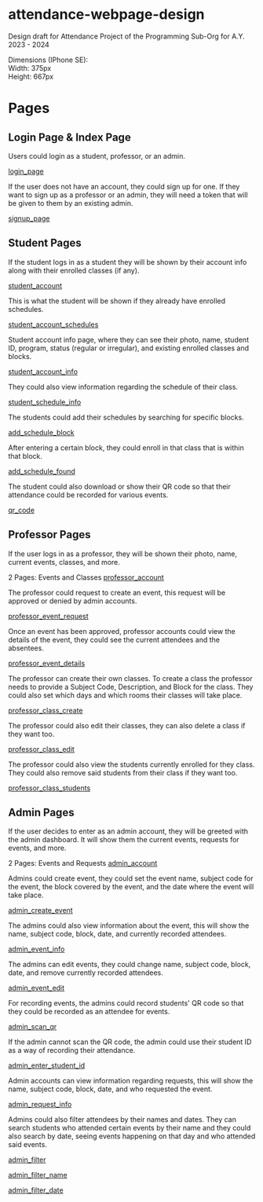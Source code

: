 # attendance-webpage-design

Design draft for Attendance Project of the Programming Sub-Org for A.Y. 2023 - 2024

Dimensions (IPhone SE):
<br>Width: 375px
<br>Height: 667px

# Pages

## Login Page & Index Page

Users could login as a student, professor, or an admin.

[login_page](login_page.html)

If the user does not have an account, they could sign up for one. If they want
to sign up as a professor or an admin, they will need a token that will be
given to them by an existing admin.

[signup_page](signup_page.html)

## Student Pages

If the student logs in as a student they will be shown by their account info
along with their enrolled classes (if any).

[student_account](student/student_account.html)

This is what the student will be shown if they already have enrolled schedules.

[student_account_schedules](student/student_account_schedules.html)

Student account info page, where they can see their photo, name, student ID,
program, status (regular or irregular), and existing enrolled classes and
blocks.

[student_account_info](student/student_account_info.html)

They could also view information regarding the schedule of their class.

[student_schedule_info](student/student_schedule_info.html)

The students could add their schedules by searching for specific blocks.

[add_schedule_block](student/add_schedule_block.html)

After entering a certain block, they could enroll in that class that is within
that block.

[add_schedule_found](student/add_schedule_found.html)

The student could also download or show their QR code so that their attendance
could be recorded for various events.

[qr_code](student/student_qr.html)

## Professor Pages

If the user logs in as a professor, they will be shown their photo, name,
current events, classes, and more.

2 Pages: Events and Classes
[professor_account](professor/professor_account.html)

The professor could request to create an event, this request will be approved
or denied by admin accounts.

[professor_event_request](professor/professor_event_request.html)

Once an event has been approved, professor accounts could view the details of
the event, they could see the current attendees and the absentees.

[professor_event_details](professor/professor_event_details.html)

The professor can create their own classes. To create a class the professor
needs to provide a Subject Code, Description, and Block for the class. They
could also set which days and which rooms their classes will take place.

[professor_class_create](professor/professor_class_create.html)

The professor could also edit their classes, they can also delete a class if
they want too.

[professor_class_edit](professor/professor_class_edit.html)

The professor could also view the students currently enrolled for they class.
They could also remove said students from their class if they want too.

[professor_class_students](professor/professor_class_students.html)

## Admin Pages

If the user decides to enter as an admin account, they will be greeted with the
admin dashboard. It will show them the current events, requests for events, and
more.

2 Pages: Events and Requests
[admin_account](admin/admin_account.html)

Admins could create event, they could set the event name, subject code for the
event, the block covered by the event, and the date where the event will take
place.

[admin_create_event](admin/admin_event_create.html)

The admins could also view information about the event, this will show the
name, subject code, block, date, and currently recorded attendees.

[admin_event_info](admin/admin_event_info.html)

The admins can edit events, they could change name, subject code, block, date,
and remove currently recorded attendees.

[admin_event_edit](admin/admin_event_edit.html)

For recording events, the admins could record students' QR code so that they
could be recorded as an attendee for events.

[admin_scan_qr](admin/admin_scan_qr.html)

If the admin cannot scan the QR code, the admin could use their student ID as a
way of recording their attendance.

[admin_enter_student_id](admin/admin_enter_student_id.html)

Admin accounts can view information regarding requests, this will show the
name, subject code, block, date, and who requested the event.

[admin_request_info](admin/admin_request_info.html)

Admins could also filter attendees by their names and dates. They can search
students who attended certain events by their name and they could also search
by date, seeing events happening on that day and who attended said events.

[admin_filter](admin/admin_filter.html)

[admin_filter_name](admin/admin_filter_name.html)

[admin_filter_date](admin/admin_filter_date.html)
